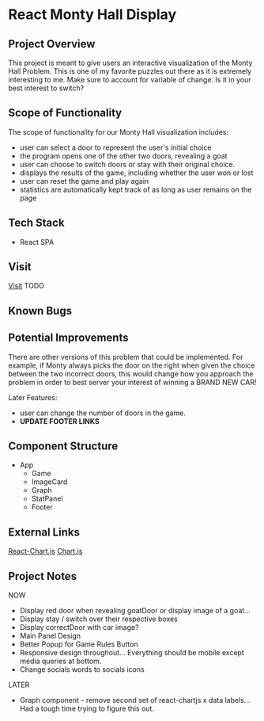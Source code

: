 # React Monty Hall Display

## Project Overview

This project is meant to give users an interactive visualization of the Monty Hall Problem. This is one of my favorite puzzles out there as it is extremely interesting to me. Make sure to account for variable of change. Is it in your best interest to switch?

## Scope of Functionality

The scope of functionality for our Monty Hall visualization includes:
- user can select a door to represent the user's initial choice
- the program opens one of the other two doors, revealing a goat
- user can choose to switch doors or stay with their original choice.
- displays the results of the game, including whether the user won or lost
- user can reset the game and play again
- statistics are automatically kept track of as long as user remains on the page

## Tech Stack
- React SPA

## Visit
[Visit]() TODO

## Known Bugs

## Potential Improvements

There are other versions of this problem that could be implemented. For example, if Monty always picks the door on the right when given the choice between the two incorrect doors, this would change how you approach the problem in order to best server your interest of winning a BRAND NEW CAR!

Later Features:
- user can change the number of doors in the game.
- **UPDATE FOOTER LINKS**

## Component Structure

- App
    - Game
    - ImageCard
    - Graph
    - StatPanel
    - Footer

## External Links
[React-Chart.js](https://react-chartjs-2.js.org/components/)
[Chart.js](https://github.com/chartjs)

## Project Notes
NOW
- Display red door when revealing goatDoor or display image of a goat...
- Display stay / switch over their respective boxes
- Display correctDoor with car image?
- Main Panel Design
- Better Popup for Game Rules Button
- Responsive design throughout... Everything should be mobile except media queries at bottom.
- Change socials words to socials icons


LATER
- Graph component - remove second set of react-chartjs x data labels... Had a tough time trying to figure this out.